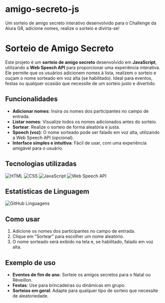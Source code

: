 # amigo-secreto-js
Um sorteio de amigo secreto interativo desenvolvido para o Challenge da Alura G8, adicione nomes, realize o sorteio e divirta-se!

# Sorteio de Amigo Secreto
Este projeto é um **sorteio de amigo secreto** desenvolvido em **JavaScript**, utilizando a **Web Speech API** para proporcionar uma experiência interativa. Ele permite que os usuários adicionem nomes à lista, realizem o sorteio e ouçam o nome sorteado em voz alta (se habilitado). Ideal para eventos, festas ou qualquer ocasião que necessite de um sorteio justo e divertido.

## Funcionalidades
- **Adicionar nomes**: Insira os nomes dos participantes no campo de entrada.
- **Listar nomes**: Visualize todos os nomes adicionados antes do sorteio.
- **Sortear**: Realize o sorteio de forma aleatória e justa.
- **Speech (voz)**: O nome sorteado pode ser falado em voz alta, utilizando a Web Speech API (opcional).
- **Interface simples e intuitiva**: Fácil de usar, com uma experiência amigável para o usuário.

## Tecnologias utilizadas

![HTML](https://img.shields.io/badge/HTML-%23E34F26.svg?style=for-the-badge&logo=html5&logoColor=white)
![CSS](https://img.shields.io/badge/CSS-%231572B6.svg?style=for-the-badge&logo=css3&logoColor=white)
![JavaScript](https://img.shields.io/badge/JavaScript-%23F7DF1E.svg?style=for-the-badge&logo=javascript&logoColor=black)
![Web Speech API](https://img.shields.io/badge/Web_Speech_API-%23007ACC.svg?style=for-the-badge&logo=google-chrome&logoColor=white)

## Estatísticas de Linguagem

![GitHub Linguagens](https://img.shields.io/github/languages/top/ErikaaDias/amigo-secreto-js)

<!--START_SECTION:waka-->
<!--END_SECTION:waka-->

## Como usar
1. Adicione os nomes dos participantes no campo de entrada.
2. Clique em "Sortear" para escolher um nome aleatório.
3. O nome sorteado será exibido na tela e, se habilitado, falado em voz alta.

## Exemplo de uso
- **Eventos de fim de ano**: Sorteie os amigos secretos para o Natal ou Réveillon.
- **Festas**: Use para brincadeiras ou dinâmicas em grupo.
- **Sorteios em geral**: Adapte para qualquer tipo de sorteio que necessite de aleatoriedade.
